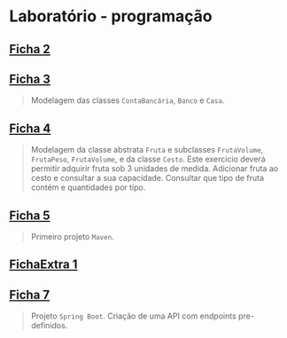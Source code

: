 # Laboratório - programação

## [Ficha 2](https://github.com/Li-hub-san/laboratorio-programacao/tree/main/src/main/java/ficha2)

## [Ficha 3](https://github.com/Li-hub-san/laboratorio-programacao/tree/main/src/main/java/ficha3)
>Modelagem das classes `ContaBancária`, `Banco` e `Casa`.

## [Ficha 4](https://github.com/Li-hub-san/laboratorio-programacao/tree/main/src/main/java/ficha4)
>Modelagem da classe abstrata `Fruta` e subclasses `FrutaVolume`, `FrutaPeso`, `FrutaVolume`, e da classe `Cesto`.
>Este exercicio deverá permitir adquirir fruta sob 3 unidades de medida. Adicionar fruta ao cesto e consultar a sua capacidade. Consultar que tipo de fruta contém e quantidades por tipo.

## [Ficha 5](https://github.com/Li-hub-san/laboratorio-programacao/tree/main/src/main/java/ficha5)
>Primeiro projeto `Maven`.

## [FichaExtra 1](https://github.com/Li-hub-san/laboratorio-programacao/tree/main/src/main/java/fichaExtra)

## [Ficha 7](https://github.com/Li-hub-san/lab-prog-ficha7)
>Projeto `Spring Boot`. Criação de uma API com endpoints pre-definidos.
